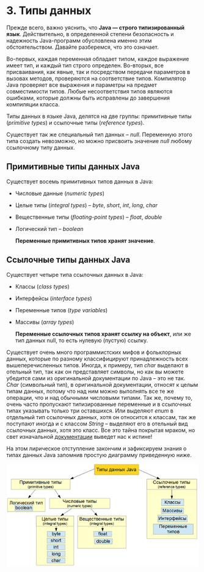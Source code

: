 # 3. Типы данных

Прежде всего, важно уяснить, что **Java — строго типизированный язык**. Действительно, в определенной степени безопасность и надежность Java-программ обусловлена именно этим обстоятельством. Давайте разберемся, что это означает.

Во-первых, каждая переменная обладает типом, каждое выражение имеет тип, и каждый тип строго определен. Во-вторых, все присваивания, как явные, так и посредством передачи параметров в вызовах методов, проверяются на соответствие типов. Компилятор Java проверяет все выражения и параметры на предмет совместимости типов. Любые несоответствия типов являются ошибками, которые должны быть исправлены до завершения компиляции класса.

Типы данных в языке Java, делятся на две группы: примитивные типы \(_primitive types_\) и ссылочные типы \(_reference types_\).

Существует так же специальный тип данных – _null_. Переменную этого типа создать невозможно, но можно присвоить значение _null_ любому ссылочному типу данных.

## Примитивные типы данных Java

Существует восемь примитивных типов данных в Java:

* Числовые данные \(_numeric types_\)
* Целые типы \(_integral types_\) – _byte_, _short_, _int_, _long_, _char_
* Вещественные типы \(_floating-point types_\) – _float_, _double_
* Логический тип – _boolean_

  **Переменные примитивных типов хранят значение**.

## Ссылочные типы данных Java

Существует четыре типа ссылочных данных в Java:

* Классы \(_class types_\)
* Интерфейсы \(_interface types_\)
* Переменные типов \(_type variables_\)
* Массивы \(_array types_\)

  **Переменные ссылочных типов хранят ссылку на объект**, или же тип данных null, то есть нулевую \(пустую\) ссылку.

Cуществует очень много программистских мифов и фольклорных данных, которые по разному классифицируют принадлежность всех вышеперечисленных типов. Иногда, к примеру, тип _char_ выделают в отельный тип, так как он представляет символы, но как вы можете убедится сами из оригинальной документации по Java – это не так. _Char_ \(символьный тип\), в оригинальной документации, относят к целым типам данных, потому что над ним можно выполнять все те же операции, что и над обычными числовыми типами. Так же, почему то, очень часто пропускают типизированные переменные и в ссылочных типах указывать только три оставшихся. Или выделяют _enum_ в отдельный тип ссылочных данных, хотя он относится к классам, так же поступают иногда и с классом _String_ – выделяют его в отельный вид ссылочных данных, хотя это класс. Все это тайна покрытая мраком, но свет изначальной [документации](https://docs.oracle.com/en/java/) выведет нас к истине!

На этом лирическое отступление закончим и зафиксируем знания о типах данных Java запомнив простую диаграмму приведенную ниже.

![&#x440;&#x438;&#x441;. 3-1](../.gitbook/assets/3-1.png)

